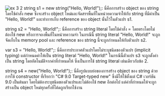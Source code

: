 ![ex 3 2](https://github.com/65030034/03376836-OOP-2566-Lab-03/assets/144875017/702ddbe3-dd3e-452c-a53a-2708319067c4)
string s1 = new string("Hello, World!");: นี่คือการสร้าง object ของ string โดยใช้คำสั่ง new ซึ่งจะสร้าง object ใหม่และจัดสรรพื้นที่ในหน่วยความจำให้กับ string ที่มีค่าเป็น "Hello, World!" และทำการเก็บ reference ของ object นั้นไว้ในตัวแปร s1.

string s2 = "Hello, World!";: นี่คือการสร้าง string literal โดยใช้คำสั่ง = โดยตรงโดยไม่ต้องใช้ new หรือการจองพื้นที่ในหน่วยความจำ ในกรณีนี้ string literal "Hello, World!" จะถูกจัดเก็บใน memory pool และ reference ของ string นี้จะถูกกำหนดให้กับตัวแปร s2.

var s3 = "Hello, World!";: นี่คือการประกาศตัวแปรโดยไม่ระบุชนิดของตัวแปร (implicit typing) แต่กำหนดค่าให้เป็น string literal "Hello, World!" ในกรณีนี้ตัวแปร s3 จะถูกตั้งค่าเป็น string โดยอัตโนมัติจากค่าที่กำหนดให้ ซึ่งเป็นการใช้ string literal เช่นเดียวกับข้อ 2.

string s4 = new("Hello, World!");: นี่คือรูปแบบย่อของการสร้าง object ของ string ด้วยการใช้ constructor ที่เรียกว่า "C# 9.0 Target-typed new" ซึ่งมีให้ใช้ตั้งแต่ C# เวอร์ชัน 9.0 เป็นต้นมา โดยไม่ต้องระบุชนิดของตัวแปรและไม่ต้องใช้ new อีกต่อไป แต่ค่าที่กำหนดให้จะถูกสร้างเป็น object ใหม่ทุกครั้งที่โค้ดถูกเรียกใช้งาน
